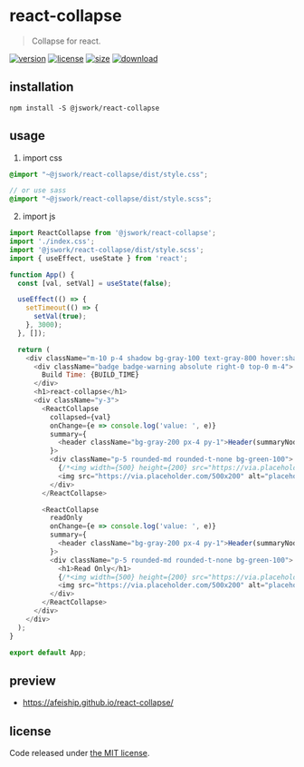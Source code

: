 # react-collapse
> Collapse for react.

[![version][version-image]][version-url]
[![license][license-image]][license-url]
[![size][size-image]][size-url]
[![download][download-image]][download-url]

## installation
```shell
npm install -S @jswork/react-collapse
```

## usage
1. import css
  ```scss
  @import "~@jswork/react-collapse/dist/style.css";

  // or use sass
  @import "~@jswork/react-collapse/dist/style.scss";
  ```
2. import js
  ```js
  import ReactCollapse from '@jswork/react-collapse';
  import './index.css';
  import '@jswork/react-collapse/dist/style.scss';
  import { useEffect, useState } from 'react';

  function App() {
    const [val, setVal] = useState(false);

    useEffect(() => {
      setTimeout(() => {
        setVal(true);
      }, 3000);
    }, []);

    return (
      <div className="m-10 p-4 shadow bg-gray-100 text-gray-800 hover:shadow-md transition-all">
        <div className="badge badge-warning absolute right-0 top-0 m-4">
          Build Time: {BUILD_TIME}
        </div>
        <h1>react-collapse</h1>
        <div className="y-3">
          <ReactCollapse
            collapsed={val}
            onChange={e => console.log('value: ', e)}
            summary={
              <header className="bg-gray-200 px-4 py-1">Header(summaryNode)</header>
            }>
            <div className="p-5 rounded-md rounded-t-none bg-green-100">
              {/*<img width={500} height={200} src="https://via.placeholder.com/500x200" alt="placeholder" />*/}
              <img src="https://via.placeholder.com/500x200" alt="placeholder" />
            </div>
          </ReactCollapse>

          <ReactCollapse
            readOnly
            onChange={e => console.log('value: ', e)}
            summary={
              <header className="bg-gray-200 px-4 py-1">Header(summaryNode/readOnly)</header>
            }>
            <div className="p-5 rounded-md rounded-t-none bg-green-100">
              <h1>Read Only</h1>
              {/*<img width={500} height={200} src="https://via.placeholder.com/500x200" alt="placeholder" />*/}
              <img src="https://via.placeholder.com/500x200" alt="placeholder" />
            </div>
          </ReactCollapse>
        </div>
      </div>
    );
  }

  export default App;
  ```

## preview
- https://afeiship.github.io/react-collapse/

## license
Code released under [the MIT license](https://github.com/afeiship/react-collapse/blob/master/LICENSE.txt).

[version-image]: https://img.shields.io/npm/v/@jswork/react-collapse
[version-url]: https://npmjs.org/package/@jswork/react-collapse

[license-image]: https://img.shields.io/npm/l/@jswork/react-collapse
[license-url]: https://github.com/afeiship/react-collapse/blob/master/LICENSE.txt

[size-image]: https://img.shields.io/bundlephobia/minzip/@jswork/react-collapse
[size-url]: https://github.com/afeiship/react-collapse/blob/master/dist/react-collapse.min.js

[download-image]: https://img.shields.io/npm/dm/@jswork/react-collapse
[download-url]: https://www.npmjs.com/package/@jswork/react-collapse
